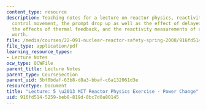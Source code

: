 ```yaml
---
content_type: resource
description: Teaching notes for a lecture on reactor physics, reactivity effects of
  control movement, the prompt drop up as well as the effect of delayed neutrons,
  the effects of thermal feedback, and the reactivity measurements of control rod
  worth.
file: /media/courses/22-091-nuclear-reactor-safety-spring-2008/916fd5145259beb8819d8bc7d0a80145_MIT22_091S08_lec05.pdf
file_type: application/pdf
learning_resource_types:
- Lecture Notes
ocw_type: OCWFile
parent_title: Lecture Notes
parent_type: CourseSection
parent_uid: 5bf0bdaf-63b8-d8a3-bbaf-c6a132061d3e
resourcetype: Document
title: "Lecture: 5 \u2013 MIT Reactor Physics Exercise - Power Change"
uid: 916fd514-5259-beb8-819d-8bc7d0a80145
---
```

